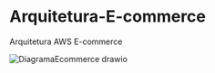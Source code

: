 # Arquitetura-E-commerce
Arquitetura AWS E-commerce

![DiagramaEcommerce drawio](https://github.com/user-attachments/assets/e13109d1-40bb-4fbe-b325-436397bf57ab)

  
